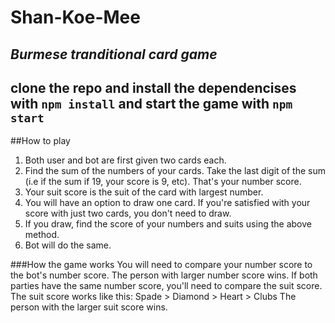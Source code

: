 # Shan-Koe-Mee

*Burmese tranditional card game*
---
clone the repo and install the dependencises with
`npm install`
and start the game with
`npm start`
---

##How to play
1. Both user and bot are first given two cards each. 
2. Find the sum of the numbers of your cards. Take the last digit of the sum (i.e if the sum if 19, your score is 9, etc). That's your number score.
3. Your suit score is the suit of the card with largest number. 
4. You will have an option to draw one card. If you're satisfied with your score with just two cards, you don't need to draw.
5. If you draw, find the score of your numbers and suits using the above method.
6. Bot will do the same. 

###How the game works
You will need to compare your number score to the bot's number score. The person with larger number score wins. 
If both parties have the same number score, you'll need to compare the suit score. 
The suit score works like this: Spade > Diamond > Heart > Clubs
The person with the larger suit score wins.
